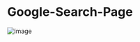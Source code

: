 # Google-Search-Page

![image](https://user-images.githubusercontent.com/58790036/183168982-689b96d8-3d1d-4ed5-8713-bebe8ca2d434.png)
